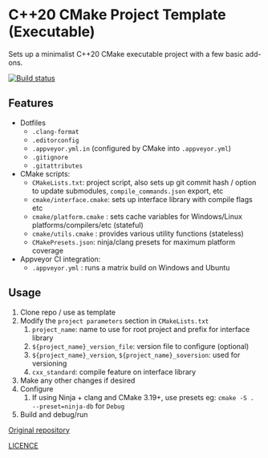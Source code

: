 # C++20 CMake Project Template (Executable)

Sets up a minimalist C++20 CMake executable project with a few basic add-ons.

<!-- Replace/remove this badge -->
[![Build status](https://ci.appveyor.com/api/projects/status/o7n74l9iens992qy?svg=true)](https://ci.appveyor.com/project/karnkaul/cpp-template)

## Features

- Dotfiles
  - `.clang-format`
  - `.editorconfig`
  - `.appveyor.yml.in` (configured by CMake into `.appveyor.yml`)
  - `.gitignore`
  - `.gitattributes`
- CMake scripts:
  - `CMakeLists.txt`: project script, also sets up git commit hash / option to update submodules, `compile_commands.json` export, etc
  - `cmake/interface.cmake`: sets up interface library with compile flags etc
  - `cmake/platform.cmake` : sets cache variables for Windows/Linux platforms/compilers/etc (stateful)
  - `cmake/utils.cmake` : provides various utility functions (stateless)
  - `CMakePresets.json`: ninja/clang presets for maximum platform coverage
- Appveyor CI integration:
  - `.appveyor.yml` : runs a matrix build on Windows and Ubuntu

## Usage

1. Clone repo / use as template
1. Modify the `project parameters` section in `CMakeLists.txt`
   1. `project_name`: name to use for root project and prefix for interface library
   1. `${project_name}_version_file`: version file to configure (optional)
   1. `${project_name}_version`, `${project_name}_soversion`: used for versioning
   1. `cxx_standard`: compile feature on interface library
1. Make any other changes if desired
1. Configure
   1. If using Ninja + clang and CMake 3.19+, use presets eg: `cmake -S . --preset=ninja-db` for `Debug`
1. Build and debug/run

[Original repository](https://github.com/karnkaul/cpp-template)

[LICENCE](LICENSE)
